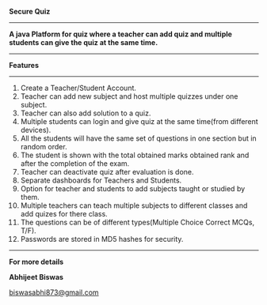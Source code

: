 **Secure Quiz**

**<hr>**

**A java Platform for quiz where a teacher can add quiz and multiple students can give the quiz at the same time.**

**<hr>**
**Features**

<hr>

1. Create a Teacher/Student Account.
2. Teacher can add new subject and host multiple quizzes under one subject.
3. Teacher can also add solution to a quiz.
4. Multiple students can login and give quiz at the same time(from different devices).
5. All the students will have the same set of questions in one section but in random order.
6. The student is shown with the total obtained marks obtained rank and  after the completion of the exam.
7. Teacher can deactivate quiz after evaluation is done.
8. Separate dashboards for Teachers and Students.
9. Option for teacher and students to add subjects taught or studied by them.
10. Multiple teachers can teach multiple subjects to different classes and add quizes for there class.
11. The questions can be of different types(Multiple Choice Correct MCQs, T/F).
12. Passwords are stored in MD5 hashes for security.

<hr>

**For more details**

**Abhijeet Biswas**

biswasabhi873@gmail.com


